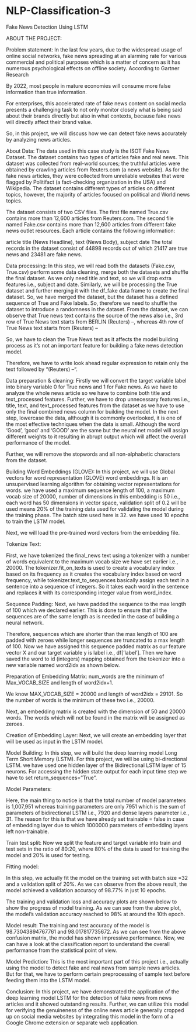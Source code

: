 # NLP-Classification-3
Fake News Detection Using LSTM

ABOUT THE PROJECT:

Problem statement:
In the last few years, due to the widespread usage of online social networks, fake news spreading at an alarming rate for various commercial and political purposes which is a matter of concern as it has numerous psychological effects on offline society. According to Gartner Research

By 2022, most people in mature economies will consume more false information than true information.

For enterprises, this accelerated rate of fake news content on social media presents a challenging task to not only monitor closely what is being said about their brands directly but also in what contexts, because fake news will directly affect their brand value.


So, in this project, we will discuss how we can detect fake news accurately by analyzing news articles.

About Data:
The data used in this case study is the ISOT Fake News Dataset. The dataset contains two types of articles fake and real news. This dataset was collected from real-world sources; the truthful articles were obtained by crawling articles from Reuters.com (a news website). As for the fake news articles, they were collected from unreliable websites that were flagged by Politifact (a fact-checking organization in the USA) and Wikipedia. The dataset contains different types of articles on different topics, however, the majority of articles focused on political and World news topics.

The dataset consists of two CSV files. The first file named True.csv contains more than 12,600 articles from Reuters.com. The second file named Fake.csv contains more than 12,600 articles from different fake news outlet resources. Each article contains the following information:

article title (News Headline),
text (News Body),
subject
date
The total records in the dataset consist of 44898 records out of which 21417 are true news and 23481 are fake news.

Data processing:
In this step, we will read both the datasets (Fake.csv, True.csv) perform some data cleaning, merge both the datasets and shuffle the final dataset.
As we only need title and text, so we will drop extra features i.e., subject and date.
Similarly, we will be processing the True dataset and further merging it with the df_fake data frame to create the final dataset.
So, we have merged the dataset, but the dataset has a defined sequence of True and Fake labels. So, therefore we need to shuffle the dataset to introduce a randomness in the dataset.
From the dataset, we can observe that True news text contains the source of the news also i.e., 3rd row of True News text starts from BERLIN (Reuters) –, whereas 4th row of True News text starts from (Reuters) –

So, we have to clean the True News text as it affects the model building process as it’s not an important feature for building a fake news detection model.

Therefore, we have to write look ahead regular expression to retain only the text followed by “(Reuters) –“. 


Data preparation & cleaning:
Firstly we will convert the target variable label into binary variable 0 for True news and 1 for Fake news.
As we have to analyze the whole news article so we have to combine both title and text_processed features. Further, we have to drop unnecessary features i.e., title, text, and text_processed features from the dataset as we have to use only the final combined news column for building the model.
In the next step, lowercase the data, although it is commonly overlooked, it is one of the most effective techniques when the data is small. Although the word ‘Good’, ‘good’ and ‘GOOD’ are the same but the neural net model will assign different weights to it resulting in abrupt output which will affect the overall performance of the model.

Further, we will remove the stopwords and all non-alphabetic characters from the dataset.

Building Word Embeddings (GLOVE):
In this project, we will use Global vectors for word representation (GLOVE) word embeddings. It is an unsupervised learning algorithm for obtaining vector representations for words.
we have used a maximum sequence length of 100, a maximum vocab size of 20000, number of dimensions in this embedding is 50 i.e., each word has 50 dimensions in vector space, validation split of 0.2 will be used means 20% of the training data used for validating the model during the training phase. The batch size used here is 32. we have used  10 epochs to train the LSTM model.

Next, we will load the pre-trained word vectors from the embedding file.

Tokenize Text:

First, we have tokenized the final_news text using a tokenizer with a number of words equivalent to the maximum vocab size we have set earlier i.e., 20000.
The tokenizer.fit_on_texts is used to create a vocabulary index based on its frequency as it creates the vocabulary index based on word frequency, while tokenizer.text_to_sequences basically assign each text in a sentence into a sequence of integers. 
So  it takes each word in the sentence and replaces it with its corresponding integer value from word_index.

Sequence Padding:
Next, we have padded the sequence to the max length of 100 which we declared earlier. This is done to ensure that all the sequences are of the same length as is needed in the case of building a neural network.

Therefore, sequences which are shorter than the max length of 100 are padded with zeroes while longer sequences are truncated to a max length of 100.
Now we have assigned this sequence padded matrix as our feature vector X and our target variable y is label i.e., df[‘label’].
Then we have saved the word to id (integers) mapping obtained from the tokenizer into a new variable named word2idx as shown below.

Preparation of Embedding Matrix:
num_words are the minimum of Max_VOCAB_SIZE and length of word2idx+1.

We know MAX_VOCAB_SIZE = 20000 and length of word2idx = 29101. So the number of words is the minimum of these two i.e., 20000.

Next, an embedding matrix is created with the dimension of 50 and 20000 words. The words which will not be found in the matrix will be assigned as zeroes.

Creation of Embedding Layer:
Next, we will create an embedding layer that will be used as input in the LSTM model.

Model Building:
In this step, we will build the deep learning model Long Term Short Memory (LSTM). For this project, we will be using bi-directional LSTM.
we have used one hidden layer of the Bidirectional LSTM layer of 15 neurons. For accessing the hidden state output for each input time step we have to set return_sequences=”True”.

Model Parameters:

Here, the main thing to notice is that the total number of model parameters is 1,007,951 whereas training parameters are only 7951 which is the sum of parameters of bidirectional LSTM i.e., 7920 and dense layers parameter i.e., 31. The reason for this is that we have already set trainable = false in case of embedding layer due to which 1000000 parameters of embedding layers left non-trainable.

Train test split:
Now we split the feature and target variable into train and test sets in the ratio of 80:20, where 80% of the data is used for training the model and 20% is used for testing.

Fitting model:

In this step, we actually fit the model on the training set with batch size =32 and a validation split of 20%.
As we can observe from the above result, the model achieved a validation accuracy of 98.77% in just 10 epochs.

The training and validation loss and accuracy plots are shown below to show the progress of model training.
As we can see from the above plot, the model’s validation accuracy reached to 98% at around the 10th epoch.

Model result:
The training and test accuracy of the model is 98.73043894767761 and 98.017817735672.
As we can see from the above confusion matrix, the model has shown impressive performance. Now, we can have a look at the classification report to understand the overall performance from the statistical point of view.

Model Prediction:
This is the most important part of this project i.e., actually using the model to detect fake and real news from sample news articles. But for that, we have to perform certain preprocessing of sample text before feeding them into the LSTM model.

Conclusion:
In this project, we have demonstrated the application of the deep learning model LSTM for the detection of fake news from news articles and it showed outstanding results. Further, we can utilize this model for verifying the genuineness of the online news article generally cropped up on social media websites by integrating this model in the form of a Google Chrome extension or separate web application.















